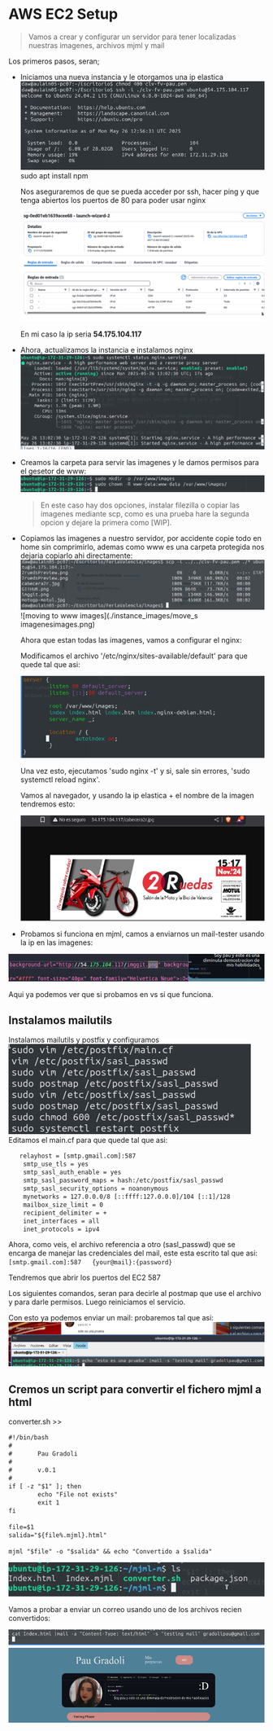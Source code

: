 # AWS EC2 Setup

> Vamos a crear y configurar un servidor para tener localizadas nuestras imagenes, archivos mjml y mail
>


Los primeros pasos, seran;

- Iniciamos una nueva instancia y le otorgamos una ip elastica
  ![ssh image](./instance_images/ssh_to_instance.png)  
sudo apt install npm

    Nos aseguraremos de que se pueda acceder por ssh, hacer ping y que tenga abiertos los puertos de 80 para poder usar nginx

    ![security groups image](./instance_images/security-groups.png)

    En mi caso la ip seria <b>54.175.104.117</b>

- Ahora, actualizamos la instancia e instalamos nginx
    ![status image ](./instance_images/nginx_statup.png)

- Creamos la carpeta para servir las imagenes y le damos permisos para el gesetor de www:
    ![folder image](./instance_images/folder_creation.png)

    > En este caso hay dos opciones, instalar filezilla o copiar las imagenes mediante scp, como es una prueba hare la segunda opcion y dejare la primera como [WIP].

- Copiamos las imagenes a nuestro servidor, por accidente copie todo en home sin comprimirlo, ademas como www es una carpeta protegida nos dejaria copiarlo ahi directamente:
    ![scp images](./instance_images/scp_to_home.png)
    ![moving to www images](./instance_images/move_s imagenesimages.png)

    Ahora que estan todas las imagenes, vamos a configurar el nginx:

    Modificamos el archivo '/etc/nginx/sites-available/default' para que quede tal que asi:
    
    ![nginx config](./instance_images/nginx_config.png)

    Una vez esto, ejecutamos 'sudo nginx -t' y si, sale sin errores, 'sudo systemctl reload nginx'.

    Vamos al navegador, y usando la ip elastica + el nombre de la imagen tendremos esto:

    ![visualizar imagen](./instance_images/visualizar.png)

- Probamos si funciona en mjml, camos a enviarnos un mail-tester usando la ip en las imagenes:

![testing vs](./instance_images/testing_vs.png)

Aqui ya podemos ver que si probamos en vs si que funciona.

## Instalamos mailutils  
 Instalamos mailutils y postfix y configuramos  
 ![postfix config](./instance_images/postfix_config.png)  
    Editamos el main.cf para que quede tal que asi:  

       relayhost = [smtp.gmail.com]:587
        smtp_use_tls = yes
        smtp_sasl_auth_enable = yes
        smtp_sasl_password_maps = hash:/etc/postfix/sasl_passwd
        smtp_sasl_security_options = noanonymous 
        mynetworks = 127.0.0.0/8 [::ffff:127.0.0.0]/104 [::1]/128
        mailbox_size_limit = 0
        recipient_delimiter = +
        inet_interfaces = all
        inet_protocols = ipv4
            

Ahora, como veis, el archivo referencia a otro (sasl_passwd) que se encarga de manejar las credenciales del mail, este esta escrito tal que asi:  
    `[smtp.gmail.com]:587   {your@mail}:{password}`

Tendremos que abrir los puertos del EC2 587

Los siguientes comandos, seran para decirle al postmap que use el archivo y para darle permisos. Luego reiniciamos el servicio.

Con esto ya podemos enviar un mail: probaremos tal que asi:
![mail image](./instance_images/mail_test.png)


## Cremos un script para convertir el fichero mjml a html

converter.sh >>

    #!/bin/bash
    #
    #       Pau Gradoli 
    #
    #       v.0.1
    #
    if [ -z "$1" ]; then
            echo "File not exists"
            exit 1
    fi

    file=$1
    salida="${file%.mjml}.html"

    mjml "$file" -o "$salida" && echo "Convertido a $salida"

![converter finished](./instance_images/converter.png)

Vamos a probar a enviar un correo usando uno de los archivos recien convertidos:

![envio correo](./instance_images/mail_test2.png )